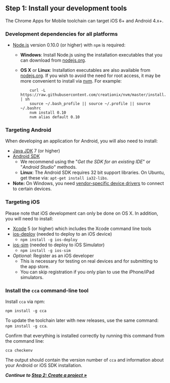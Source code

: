 ## Step 1: Install your development tools

The Chrome Apps for Mobile toolchain can target iOS 6+ and Android 4.x+.

### Development dependencies for all platforms

* [Node.js](http://nodejs.org) version 0.10.0 (or higher) with `npm` is required:
  * **Windows**: Install Node.js using the installation executables that you can download from [nodejs.org](http://nodejs.org).
  * **OS X** or **Linux**: Installation executables are also available from [nodejs.org](http://nodejs.org). If you wish to avoid the need for root access, it may be more convenient to install via [nvm](https://github.com/creationix/nvm). For example:

            curl -L https://raw.githubusercontent.com/creationix/nvm/master/install.sh | sh
            source ~/.bash_profile || source ~/.profile || source ~/.bashrc
            nvm install 0.10
            nvm alias default 0.10

### Targeting Android

When developing an application for Android, you will also need to install:

* [Java JDK](http://www.oracle.com/technetwork/java/javase/downloads/index.html) 7 (or higher)
* [Android SDK](https://developer.android.com/sdk/index.html)
  * We recommend using the "_Get the SDK for an existing IDE_" or "_Android Studio_" methods.
  * **Linux**: The Android SDK requires 32 bit support libraries. On Ubuntu, get these via: `apt-get install ia32-libs`.
* **Note:** On Windows, you need [vendor-specific device drivers](http://developer.android.com/tools/extras/oem-usb.html) to connect to certain devices.


### Targeting iOS

Please note that iOS development can only be done on OS X. In addition, you will need to install:

* [Xcode](https://developer.apple.com/xcode/) 5 (or higher) which includes the Xcode command line tools
* [ios-deploy](https://github.com/phonegap/ios-deploy) (needed to deploy to an iOS device)
  * `npm install -g ios-deploy`
* [ios-sim](https://github.com/phonegap/ios-sim) (needed to deploy to iOS Simulator)
  * `npm install -g ios-sim`
* *Optional:* Register as an iOS developer
  * This is necessary for testing on real devices and for submitting to the app store.
  * You can skip registration if you only plan to use the iPhone/iPad simulators.

### Install the `cca` command-line tool

Install `cca` via npm:

    npm install -g cca

To update the toolchain later with new releases, use the same command: `npm install -g cca`.

Confirm that everything is installed correctly by running this command from the command line:

    cca checkenv

The output should contain the version number of `cca` and information about your Android or iOS SDK installation.

_**Continue to [Step 2: Create a project &raquo;](CreateProject.md)**_
